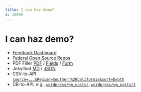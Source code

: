 ```yaml
---
title: I can haz demo?
x: 10000
---
```


# I can haz demo?

* [Feedback Dashboard](http://gsa-ocsit.github.com/mygov-feedback-reporting/)
* [Federal Open Source Repos](http://ben.balter.com/federal-open-source-repos/)
* PDF Filler [PDF](http://help.adobe.com/en_US/Acrobat/9.0/Samples/interactiveform_enabled.pdf) / [Fields](http://pdf-filler.heroku.com/fields?pdf=http://help.adobe.com/en_US/Acrobat/9.0/Samples/interactiveform_enabled.pdf) / [Form](http://pdf-filler.heroku.com/form?pdf=http://help.adobe.com/en_US/Acrobat/9.0/Samples/interactiveform_enabled.pdf)
* Jekyllbot [MD](http://edit.benbalter.com/#benbalter/benbalter.github.com/edit/master/about.md) / [JSON](http://ben.balter.com/about.json)
* CSV-to-API <br />[`source=...&Region=Southern%20California&sort=Depth`](http://localhost/csv-to-api/?source=http://earthquake.usgs.gov/earthquakes/catalogs/eqs7day-M1.txt&source_format=csv&format=json&callback=my_calback&Region=Southern%20California&sort=Depth)
* DB-to-API, e.g., [`wordpress/wp_posts/`](http://localhost/db-to-api/?db=demo&table=wp_posts), [`wordpress/wp_posts/1`](http://localhost/db-to-api/?db=demo&table=wp_posts&column=id&value=1)
